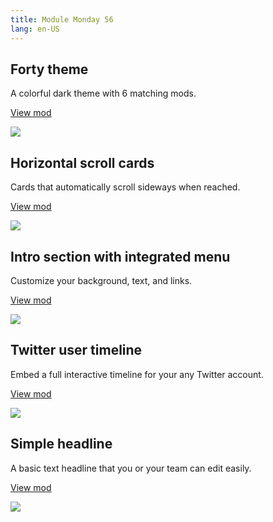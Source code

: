 ```yaml
---
title: Module Monday 56
lang: en-US
---
```


## Forty theme

A colorful dark theme with 6 matching mods.

<a class="btn btn-sm" href="https://anymod.com/html-theme-templates/forty">View mod</a>

<a href="https://anymod.com/html-theme-templates/forty">
  <img src="https://res.cloudinary.com/component/image/upload/v1569262191/forty_a2o0bb.png"/>
</a>

## Horizontal scroll cards

Cards that automatically scroll sideways when reached.

<a class="btn btn-sm" href="https://anymod.com/mod/horizontal-scroll-cards-annbb?preview=true&lorem=true">View mod</a>

<a href="https://anymod.com/mod/horizontal-scroll-cards-annbb?preview=true&lorem=true">
  <img src="https://res.cloudinary.com/component/image/upload/v1569262232/scroll-cards_sccxxq.gif"/>
</a>

## Intro section with integrated menu

Customize your background, text, and links.

<a class="btn btn-sm" href="https://anymod.com/mod/hero-navigation-with-collapsible-sidebar-nkorba">View mod</a>

<a href="https://anymod.com/mod/hero-navigation-with-collapsible-sidebar-nkorba">
  <img src="https://res.cloudinary.com/component/image/upload/v1569262199/hero_yzwqqw.png"/>
</a>

## Twitter user timeline

Embed a full interactive timeline for your any Twitter account.

<a class="btn btn-sm" href="https://anymod.com/mod/twitter-user-timeline-nkdab">View mod</a>

<a href="https://anymod.com/mod/twitter-user-timeline-nkdab">
  <img src="https://res.cloudinary.com/component/image/upload/v1569262188/twitter_kods6k.png"/>
</a>

## Simple headline

A basic text headline that you or your team can edit easily.

<a class="btn btn-sm" href="https://anymod.com/mod/simple-headline-nkolda">View mod</a>

<a href="https://anymod.com/mod/simple-headline-nkolda">
  <img src="https://res.cloudinary.com/component/image/upload/v1569262174/headline_jr50cc.png"/>
</a>
